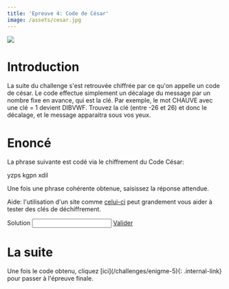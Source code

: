 ```yaml
---
title: 'Epreuve 4: Code de César'
image: /assets/cesar.jpg
---
```

![]({{page.image}})
<h1> Introduction </h1>
La suite du challenge s'est retrouvée chiffrée par ce qu'on appelle un code de césar.
Le code effectue simplement un décalage du message par un nombre fixe en avance, qui est la clé. Par exemple, le mot CHAUVE avec une clé = 1 devient DIBVWF.
Trouvez la clé (entre -26 et 26) et donc le décalage, et le message apparaitra sous vos yeux.

<h1> Enoncé </h1>
La phrase suivante est codé via le chiffrement du Code César:

yzps kgpn xdil

Une fois une phrase cohérente obtenue, saisissez la réponse attendue.

Aide: l'utilisation d'un site comme [celui-ci](https://www.dcode.fr/chiffre-cesar) peut grandement vous aider à tester des clés de déchiffrement.

<label for="name">Solution</label>
<input type="text" id="answer-4" name="answer-4" required minlength="1" maxlength="20" size="20">
<a href="javascript:acceptAnswer(4)" class="button-cls">Valider</a>

<h1> La suite </h1>
Une fois le code obtenu, cliquez [ici](/challenges/enigme-5){: .internal-link} pour passer à l'épreuve finale.

<script>{% include scripts.js %}</script>